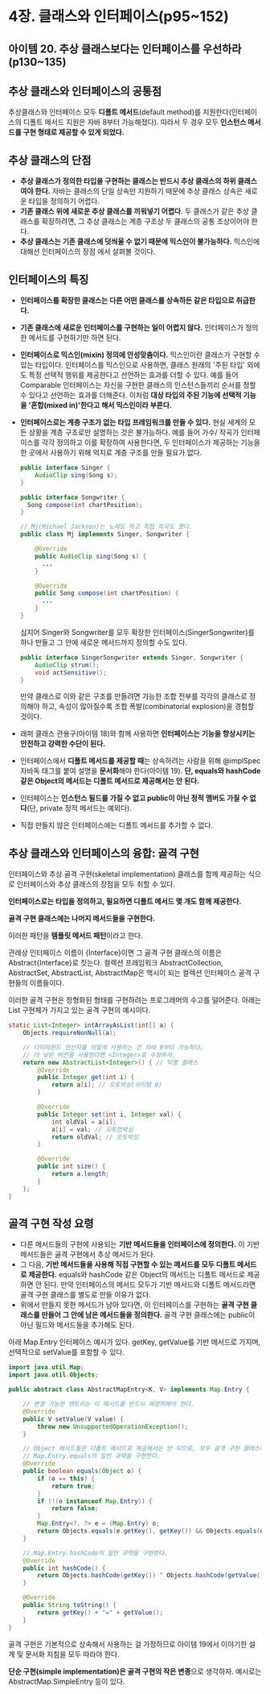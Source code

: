 # 4장. 클래스와 인터페이스(p95~152)

## 아이템 20. 추상 클래스보다는 인터페이스를 우선하라(p130~135)

## 추상 클래스와 인터페이스의 공통점

추상클래스와 인터페이스 모두 **디폴트 메서드**(default method)를 지원한다(인터페이스의 디폴트 메서드 지원은 자바 8부터 가능해졌다). 따라서 두 경우 모두 **인스턴스 메서드를 구현 형태로 제공할 수 있게 되었다.**

## 추상 클래스의 단점

- **추상 클래스가 정의한 타입을 구현하는 클래스는 반드시 추상 클래스의 하위 클래스여야 한다.** 자바는 클래스의 단일 상속만 지원하기 때문에 추상 클래스 상속은 새로운 타입을 정의하기 어렵다.
- **기존 클래스 위에 새로운 추상 클래스를 끼워넣기 어렵다**. 두 클래스가 같은 추상 클래스를 확장하려면, 그 추상 클래스는 계층 구조상 두 클래스의 공통 조상이어야 한다.
- **추상 클래스는 기존 클래스에 덧씌울 수 없기 때문에 믹스인이 불가능하다.** 믹스인에 대해선 인터페이스의 장점 에서 살펴볼 것이다.

## 인터페이스의 특징

- **인터페이스를 확장한 클래스는 다른 어떤 클래스를 상속하든 같은 타입으로 취급한다.**

- **기존 클래스에 새로운 인터페이스를 구현하는 일이 어렵지 않다.** 인터페이스가 정의한 메서드를 구현하기만 하면 된다.

- **인터페이스로 믹스인(mixin) 정의에 안성맞춤이다.** 믹스인이란 클래스가 구현할 수 있는 타입이다. 인터페이스를 믹스인으로 사용하면, 클래스 원래의 '주된 타입' 외에도 특정 선택적 행위를 제공한다고 선언하는 효과를 더할 수 있다. 예를 들어 Comparable 인터페이스는 자신을 구현한 클래스의 인스턴스들끼리 순서를 정할 수 있다고 선언하는 효과를 더해준다. 이처럼 **대상 타입의 주된 기능에 선택적 기능을 '혼합(mixed in)'한다고 해서 믹스인이라 부른다.**

- **인터페이스로는 계층 구조가 없는 타입 프레임워크를 만들 수 있다.** 현실 세계의 모든 상황을 계층 구조로만 설명하는 것은 불가능하다. 예를 들어 가수/ 작곡가 인터페이스를 각각 정의하고 이를 확장하여 사용한다면, 두 인터페이스가 제공하는 기능을 한 곳에서 사용하기 위해 억지로 계층 구조를 만들 필요가 없다.

  ```java
  public interface Singer {
      AudioClip sing(Song s);
  }
  ```

    ```java
  public interface Songwriter {
      Song compose(int chartPosition);
  }
    ```

  ```java
  // Mj(Michael Jackson)는 노래도 하고 직접 작곡도 했다.
  public class Mj implements Singer, Songwriter {
  
      @Override
      public AudioClip sing(Song s) {
  		...
      }
  
      @Override
      public Song compose(int chartPosition) {
  		...
      }
  }
  
  ```

  심지어 Singer와 Songwriter를 모두 확장한 인터페이스(SingerSongwriter)를 하나 만들고 그 안에 새로운 메서드까지 정의할 수도 있다.

  ```java
  public interface SingerSongwriter extends Singer, Songwriter {
      AudioClip strum();
      void actSensitive();
  }
  ```

  만약 클래스로 이와 같은 구조를 만들려면 가능한 조합 전부를 각각의 클래스로 정의해야 하고, 속성이 많아질수록 조합 폭발(combinatorial explosion)을 경험할 것이다. 

- 래퍼 클래스 관용구(아이템 18)와 함께 사용하면 **인터페이스는 기능을 향상시키는 안전하고 강력한 수단이 된다.**

- 인터페이스에서 **디폴트 메서드를 제공할 때**는 상속하려는 사람을 위해 @implSpec 자바독 태그를 붙여 설명을 **문서화**해야 한다(아이템 19). **단, equals와 hashCode 같은 Object의 메서드는 디폴트 메서드로 제공해서는 안 된다.**

- 인터페이스는 **인스턴스 필드를 가질 수 없고 public이 아닌 정적 멤버도 가질 수 없다**(단, private 정적 메서드는 예외다).

- 직접 만들지 않은 인터페이스에는 디폴트 메서드를 추가할 수 없다.

## 추상 클래스와 인터페이스의 융합: 골격 구현

인터페이스와 추상 골격 구현(skeletal implementation) 클래스를 함께 제공하는 식으로 인터페이스와 추상 클래스의 장점을 모두 취할 수 있다. 

**인터페이스로는 타입을 정의하고, 필요하면 디폴트 메서드 몇 개도 함께 제공한다.** 

**골격 구현 클래스에는 나머지 메서드들을 구현한다.**

이러한 패턴을 **템플릿 메서드 패턴**이라고 한다.

관례상 인터페이스 이름이 {Interface}이면 그 골격 구현 클래스의 이름은 Abstract{Interface}로 짓는다. 컬렉션 프레임워크 AbstractCollection, AbstractSet, AbstractList, AbstractMap은 핵시이 되는 컬렉션 인터페이스 골격 구현들의 이름들이다.

이러한 골격 구현은 정형화된 형태를 구현하려는 프로그래머의 수고를 덜어준다. 아래는 List 구현체가 가지고 있는 골격 구현의 예시이다.

```java
static List<Integer> intArrayAsList(int[] a) {
    Objects.requireNonNull(a);

    // 다이아몬드 연산자를 이렇게 사용하는 건 자바 9부터 가능하다.
    // 더 낮은 버전을 사용한다면 <Integer>로 수정하자.
    return new AbstractList<Integer>() { // 익명 클래스
        @Override
        public Integer get(int i) {
            return a[i]; // 오토박싱(아이템 6)
        }

        @Override
        public Integer set(int i, Integer val) {
            int oldVal = a[i];
            a[i] = val; // 오토언박싱
            return oldVal; // 오토박싱
        }

        @Override
        public int size() {
            return a.length;
        }
    };
}
```

## 골격 구현 작성 요령

- 다른 메서드들의 구현에 사용되는 **기반 메서드들을 인터페이스에 정의한다.** 이 기반 메서드들은 골격 구현에서 추상 메서드가 된다.
- 그 다음, **기반 메서드들을 사용해 직접 구현할 수 있는 메서드를 모두 디폴트 메서드로 제공한다.** equals와 hashCode 같은 Object의 메서드는 디폴트 메서드로 제공하면 안 된다. 만약 인터페이스의 메서드 모두가 기반 메서드와 디폴트 메서드라면 골격 구현 클래스를 별도로 만들 이유가 없다.
- 위에서 만들지 못한 메서드가 남아 있다면, 이 인터페이스를 구현하는 **골격 구현 클래스를 만들어 그 안에 남은 메서드들을 정의한다.** 골격 구현 클래스에는 public이 아닌 필드와 메서드들을 추가해도 된다.

아래 Map.Entry 인터페이스 예시가 있다. getKey, getValue를 기반 메서드로 가지며, 선택적으로 setValue를 포함할 수 있다.

```java
import java.util.Map;
import java.util.Objects;

public abstract class AbstractMapEntry<K, V> implements Map.Entry {

    // 변경 가능한 엔트리는 이 메서드를 반드시 재정의해야 한다.
    @Override
    public V setValue(V value) {
        throw new UnsupportedOperationException();
    }

    // Object 메서드들은 디폴트 메서드로 제공해서는 안 되므로, 모두 골격 구현 클래스에 구현한다.
    // Map.Entry.equals의 일반 규약을 구현한다.
    @Override
    public boolean equals(Object o) {
        if (o == this) {
            return true;
        }
        if (!(o instanceof Map.Entry)) {
            return false;
        }
        Map.Entry<?, ?> e = (Map.Entry) o;
        return Objects.equals(e.getKey(), getKey()) && Objects.equals(e.getValue(), getValue());
    }

    // Map.Entry.hashCode의 일반 규약을 구현한다.
    @Override
    public int hashCode() {
        return Objects.hashCode(getKey()) ^ Objects.hashCode(getValue());
    }

    @Override
    public String toString() {
        return getKey() + "=" + getValue();
    }
}
```

골격 구현은 기본적으로 상속해서 사용하는 걸 가정하므로 아이템 19에서 이야기한 설계 및 문서화 지침을 모두 따라야 한다.

**단순 구현(simple implementation)은 골격 구현의 작은 변종**으로 생각하자. 예시로는 AbstractMap.SimpleEntry 등이 있다.


